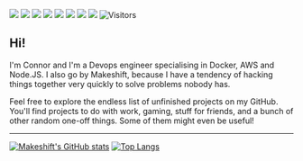![](https://img.shields.io/badge/OS-Linux-informational?style=flat&logo=Linux&logoColor=8db372&color=c6a86f) ![](https://img.shields.io/badge/Code-Node.JS-informational?style=flat&logo=Node.js&logoColor=8db372&color=c6a86f) ![](https://img.shields.io/badge/Tool-Docker-informational?style=flat&logo=Docker&logoColor=8db372&color=c6a86f) ![](https://img.shields.io/badge/Cloud-AWS-informational?style=flat&logo=Amazon%20AWS&logoColor=8db372&color=c6a86f) ![](https://img.shields.io/badge/Shell-Bash-informational?style=flat&logo=GNU%20Bash&logoColor=8db372&color=c6a86f) ![](https://img.shields.io/badge/Tool-Terraform-informational?style=flat&logo=terraform&logoColor=8db372&color=c6a86f) [![](https://img.shields.io/badge/Telegram-Makeshift-informational?style=flat&logo=Telegram&logoColor=8db372&color=c6a86f)](http://t.me/makeshift) [![](https://img.shields.io/badge/Email-git%40connor(dash)bell.com-informational?style=flat&logo=gmail&logoColor=8db372&color=c6a86f)](mailto:git@connor-bell.com) ![Visitors](https://visitor-badge.glitch.me/badge?page_id=makeshift.github.profile)

## Hi!

I'm Connor and I'm a Devops engineer specialising in Docker, AWS and Node.JS. I also go by Makeshift, because I have a tendency of hacking things together very quickly to solve problems nobody has.

Feel free to explore the endless list of unfinished projects on my GitHub. You'll find projects to do with work, gaming, stuff for friends, and a bunch of other random one-off things. Some of them might even be useful!

---

[![Makeshift's GitHub stats](https://github-readme-stats.vercel.app/api?username=makeshift&count_private=true&show_icons=true&theme=onedark&line_height=20)](https://github.com/Makeshift) [![Top Langs](https://github-readme-stats.vercel.app/api/top-langs/?username=Makeshift&count_private=true&show_icons=true&theme=onedark&hide=perl,css&langs_count=2)](https://github.com/Makeshift)
